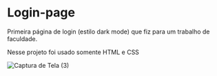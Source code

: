 # Login-page
 Primeira página de login (estilo dark mode) que fiz para  um trabalho de faculdade.

 Nesse projeto foi usado somente HTML e CSS

![Captura de Tela (3)](https://user-images.githubusercontent.com/108490141/228897329-9d4a25cf-016b-4d3f-90b1-64e3bc39852b.png)


